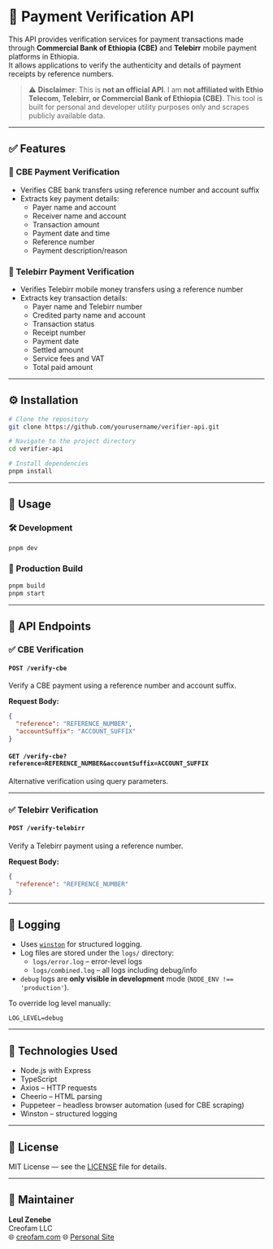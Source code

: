 
# 📄 Payment Verification API

This API provides verification services for payment transactions made through **Commercial Bank of Ethiopia (CBE)** and **Telebirr** mobile payment platforms in Ethiopia.  
It allows applications to verify the authenticity and details of payment receipts by reference numbers.

> ⚠️ **Disclaimer**: This is **not an official API**. I am **not affiliated with Ethio Telecom, Telebirr, or Commercial Bank of Ethiopia (CBE)**. This tool is built for personal and developer utility purposes only and scrapes publicly available data.

---

## ✅ Features

### 🔷 CBE Payment Verification
- Verifies CBE bank transfers using reference number and account suffix
- Extracts key payment details:
  - Payer name and account
  - Receiver name and account
  - Transaction amount
  - Payment date and time
  - Reference number
  - Payment description/reason

### 🔶 Telebirr Payment Verification
- Verifies Telebirr mobile money transfers using a reference number
- Extracts key transaction details:
  - Payer name and Telebirr number
  - Credited party name and account
  - Transaction status
  - Receipt number
  - Payment date
  - Settled amount
  - Service fees and VAT
  - Total paid amount

---

## ⚙️ Installation

```bash
# Clone the repository
git clone https://github.com/yourusername/verifier-api.git

# Navigate to the project directory
cd verifier-api

# Install dependencies
pnpm install
```

---

## 🧪 Usage

### 🛠 Development

```bash
pnpm dev
```

### 🚀 Production Build

```bash
pnpm build
pnpm start
```

---

## 📡 API Endpoints

### ✅ CBE Verification

#### `POST /verify-cbe`

Verify a CBE payment using a reference number and account suffix.

**Request Body:**
```json
{
  "reference": "REFERENCE_NUMBER",
  "accountSuffix": "ACCOUNT_SUFFIX"
}
```

#### `GET /verify-cbe?reference=REFERENCE_NUMBER&accountSuffix=ACCOUNT_SUFFIX`

Alternative verification using query parameters.

---

### ✅ Telebirr Verification

#### `POST /verify-telebirr`

Verify a Telebirr payment using a reference number.

**Request Body:**
```json
{
  "reference": "REFERENCE_NUMBER"
}
```

---

## 📝 Logging

- Uses [`winston`](https://github.com/winstonjs/winston) for structured logging.
- Log files are stored under the `logs/` directory:
  - `logs/error.log` – error-level logs
  - `logs/combined.log` – all logs including debug/info
- `debug` logs are **only visible in development** mode (`NODE_ENV !== 'production'`).

To override log level manually:

```env
LOG_LEVEL=debug
```

---

## 🧰 Technologies Used

- Node.js with Express
- TypeScript
- Axios – HTTP requests
- Cheerio – HTML parsing
- Puppeteer – headless browser automation (used for CBE scraping)
- Winston – structured logging

---

## 📄 License

MIT License — see the [LICENSE](./LICENSE) file for details.

---

## 👤 Maintainer

**Leul Zenebe**  
Creofam LLC  
🌐 [creofam.com](https://creofam.com)
🌐 [Personal Site](https://me.leulzenebe.pro)
